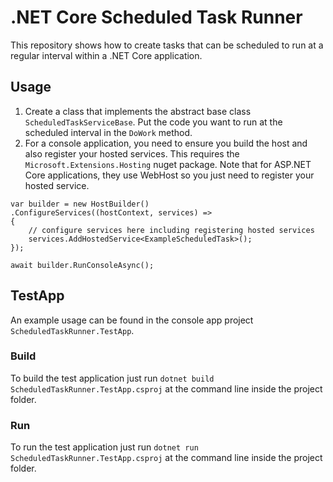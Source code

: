 # .NET Core Scheduled Task Runner
This repository shows how to create tasks that can be scheduled to run at a regular interval within a .NET Core application.

## Usage
1. Create a class that implements the abstract base class `ScheduledTaskServiceBase`. Put the code you want to run at the scheduled interval in the `DoWork` method.
2. For a console application, you need to ensure you build the host and also register your hosted services. This requires the `Microsoft.Extensions.Hosting` nuget package. Note that for ASP.NET Core applications, they use WebHost so you just need to register your hosted service.
```
var builder = new HostBuilder()
.ConfigureServices((hostContext, services) =>
{
    // configure services here including registering hosted services
    services.AddHostedService<ExampleScheduledTask>();
});

await builder.RunConsoleAsync();
```

## TestApp
An example usage can be found in the console app project `ScheduledTaskRunner.TestApp`.

### Build
To build the test application just run `dotnet build ScheduledTaskRunner.TestApp.csproj` at the command line inside the project folder.

### Run
To run the test application just run `dotnet run ScheduledTaskRunner.TestApp.csproj` at the command line inside the project folder.